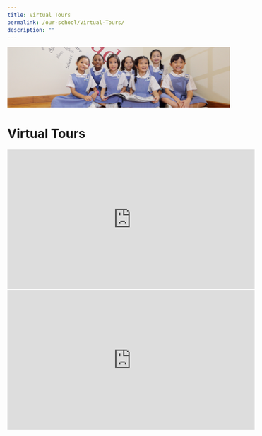 ```yaml
---
title: Virtual Tours
permalink: /our-school/Virtual-Tours/
description: ""
---
```

![](/images/UsefulVideos.jpg)

Virtual Tours
=============

<iframe width="560" height="315" src="https://www.youtube.com/embed/UHD8ibjB86E" title="YouTube video player" frameborder="0" allow="accelerometer; autoplay; clipboard-write; encrypted-media; gyroscope; picture-in-picture" allowfullscreen></iframe>


<iframe width="560" height="315" src="https://www.youtube.com/embed/KDl3H4860xk" title="YouTube video player" frameborder="0" allow="accelerometer; autoplay; clipboard-write; encrypted-media; gyroscope; picture-in-picture" allowfullscreen></iframe>